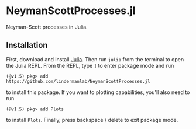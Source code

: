 # NeymanScottProcesses.jl

Neyman-Scott processes in Julia.

## Installation

First, download and install [Julia](https://julialang.org/downloads/). 
Then run `julia` from the terminal to open the Julia REPL.
From the REPL, type `]` to enter package mode and run

```
(@v1.5) pkg> add https://github.com/lindermanlab/NeymanScottProcesses.jl
```

to install this package.
If you want to plotting capabilities, you'll also need to run

```
(@v1.5) pkg> add Plots
```

to install `Plots`. Finally, press backspace / delete to exit package mode.
